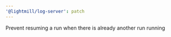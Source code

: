 ```yaml
---
'@lightmill/log-server': patch
---
```


Prevent resuming a run when there is already another run running

